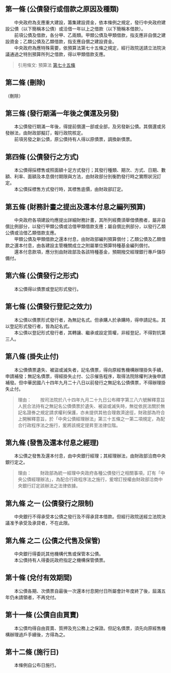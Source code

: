 第一條 (公債發行或借款之原因及種類)
-----------------------------------
　　中央政府為支應重大建設，籌集建設資金，依本條例之規定，發行中央政府建設公債（以下簡稱本公債）或洽借一年以上之借款（以下簡稱本借款）。  
　　前項公債及借款，各分甲、乙兩類。甲類公債及甲類借款，指支應非自償之建設資金；乙類公債及乙類借款，指支應自償之建設資金。  
　　中央政府為應特殊需要，依預算法第七十五條之規定，經行政院送請立法院決議通過之特別預算所列之借款，得以甲類借款支應。  
> 引用條文: 預算法 [第七十五條](../../主計/預算/預算法.md#第七十五條-視為結餘項目之轉帳)



第二條 (刪除)
-------------
（刪除）  


第三條 (發行期滿一年後之償還及另發)
-----------------------------------
　　本公債發行期滿一年後，得提前償還一部或全部，及另發新公債。其償還或另發辦法，由財政部擬訂，報行政院核定。  
　　前項另發之新公債，原公債持有人得以原債票，調換新債票。  


第四條 (公債發行之方式)
-----------------------
　　本公債得採標售或照面額十足方式發行；其發行種類、期次、方式、日期、數額、利率、面額及本息償付期限與方法，由財政部分別衡酌發行時之實際狀況訂定。  
　　本公債採標售方式發行時，其標售底價，由財政部訂定。  


第五條 (財務計畫之提出及還本付息之編列預算)
-------------------------------------------
　　中央政府各項建設均應提出詳細財務計畫，其所列經費須舉借債務者，屬非自償比例部分，以發行甲類公債或洽借甲類借款支應；屬自償比例部分，以發行乙類公債或洽借乙類借款支應。  
　　甲類公債及甲類借款之還本付息，由財政部編列預算償付；乙類公債及乙類借款之還本付息，由各建設主管機關成立之附屬單位預算特種基金編列償付。  
　　還本付息款項，應分別由財政部及各該特種基金，預期撥交經理銀行專戶儲存備付。  


第六條 (公債發行之形式)
-----------------------
　　本公債得以債票或登記形式發行。  


第七條 (公債發行登記之效力)
---------------------------
　　本公債以債票形式發行者，為無記名式。但承購人於承購時，得申請記名。其以登記形式發行者，皆為記名式。  
　　本公債以登記形式發行者，其轉讓、繼承或設定質權，非經登記，不得對抗第三人。  


第八條 (掛失止付)
-----------------
　　本公債債票遺失、被盜或滅失者，記名債票，得向原經售機構辦理掛失手續，申請補發；無記名債票，得經掛失止付、公示催告程序，取得法院除權判決後申請補發。但中華民國八十四年九月二十八日以前發行之無記名公債債票，不得辦理掛失止付。  
> 理由：　　按司法院於八十四年九月二十九日公布釋字第三八六號解釋意旨人民合法持有之無記名公債債票於遺失、被盜或滅失時，無從依民法關於無記名證券之規定請求權利保護，亦未提供其他合理救濟途徑，財政部為符合上開解釋意旨，於「中央公債經理辦法」第三十五條之一第二項規定，為配合行政程序法之施行，爰將該規定提昇至法律位階。



第九條 (發售及還本付息之經理)
-----------------------------
　　本公債之發售及還本付息，由中央銀行經理；其經理辦法，由財政部洽商中央銀行定之。  
> 理由：　　財政部為統一經理中央政府各種公債發行之相關事項，訂有「中央公債經理辦法」，為配合行政程序法之施行，爰增訂授權由財政部洽商中央銀行訂定該辦法之法律依據。



第九條 之一 (公債發行之限制)
----------------------------
　　中央銀行不得承受本公債之發行及不得承貸本借款。但經行政院送經立法院決議准予承受及承貸者，不在此限。  


第九條 之二 (公債之代售及保管)
------------------------------
　　中央銀行得委託其他機構代售或保管本公債。  
　　本公債持有人得委託政府指定之機構保管債票。  


第十條 (兌付有效期間)
---------------------
　　本公債各期、次債票自最後一次還本付息開付日所屬會計年度終了後，屆滿五年仍未請領者，不再兌付。  


第十一條 (公債自由買賣)
-----------------------
　　本公債均得自由買賣、質押及充公務上之保證。但記名債票，須先向原經售機構辦理過戶手續後，方得為之。  


第十二條 (施行日)
-----------------
　　本條例自公布日施行。